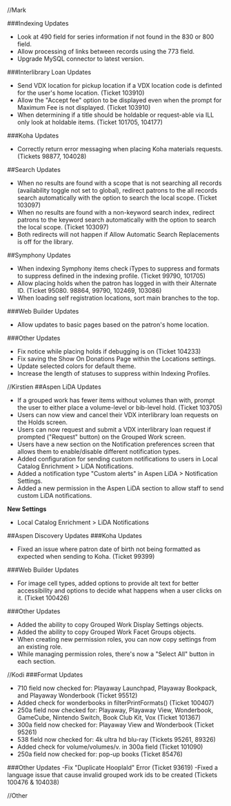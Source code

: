 //Mark

###Indexing Updates
- Look at 490 field for series information if not found in the 830 or 800 field.
- Allow processing of links between records using the 773 field. 
- Upgrade MySQL connector to latest version.

###Interlibrary Loan Updates
- Send VDX location for pickup location if a VDX location code is definted for the user's home location. (Ticket 103910)
- Allow the "Accept fee" option to be displayed even when the prompt for Maximum Fee is not displayed. (Ticket 103910)
- When determining if a title should be holdable or request-able via ILL only look at holdable items. (Ticket 101705, 104177)

###Koha Updates
- Correctly return error messaging when placing Koha materials requests. (Tickets 98877, 104028)

##Search Updates
- When no results are found with a scope that is not searching all records (availability toggle not set to global), redirect patrons to the all records search automatically with the option to search the local scope. (Ticket 103097) 
- When no results are found with a non-keyword search index, redirect patrons to the keyword search automatically with the option to search the local scope. (Ticket 103097)
- Both redirects will not happen if Allow Automatic Search Replacements is off for the library. 

##Symphony Updates
- When indexing Symphony items check iTypes to suppress and formats to suppress defined in the indexing profile. (Ticket 99790, 101705)
- Allow placing holds when the patron has logged in with their Alternate ID. (Ticket 95080. 98864, 99790, 102469, 103086) 
- When loading self registration locations, sort main branches to the top. 

###Web Builder Updates
- Allow updates to basic pages based on the patron's home location. 

###Other Updates
- Fix notice while placing holds if debugging is on (Ticket 104233)
- Fix saving the Show On Donations Page within the Locations settings.  
- Update selected colors for default theme.
- Increase the length of statuses to suppress within Indexing Profiles.

//Kirstien
##Aspen LiDA Updates
- If a grouped work has fewer items without volumes than with, prompt the user to either place a volume-level or bib-level hold. (Ticket 103705) 
- Users can now view and cancel their VDX interlibrary loan requests on the Holds screen.
- Users can now request and submit a VDX interlibrary loan request if prompted ("Request" button) on the Grouped Work screen.
- Users have a new section on the Notification preferences screen that allows them to enable/disable different notification types.
- Added configuration for sending custom notifications to users in Local Catalog Enrichment > LiDA Notifications.
- Added a notification type "Custom alerts" in Aspen LiDA > Notification Settings.
- Added a new permission in the Aspen LiDA section to allow staff to send custom LiDA notifications.

 **New Settings**
 - Local Catalog Enrichment > LiDA Notifications

##Aspen Discovery Updates
###Koha Updates
- Fixed an issue where patron date of birth not being formatted as expected when sending to Koha. (Ticket 99399)

###Web Builder Updates
- For image cell types, added options to provide alt text for better accessibility and options to decide what happens when a user clicks on it. (Ticket 100426)

###Other Updates
- Added the ability to copy Grouped Work Display Settings objects.
- Added the ability to copy Grouped Work Facet Groups objects.
- When creating new permission roles, you can now copy settings from an existing role.
- While managing permission roles, there's now a "Select All" button in each section.

//Kodi
###Format Updates
- 710 field now checked for: Playaway Launchpad, Playaway Bookpack, and Playaway Wonderbook (Ticket 95512)
- Added check for wonderbooks in filterPrintFormats() (Ticket 100407)
- 250a field now checked for: Playaway, Playaway View, Wonderbook, GameCube, Nintendo Switch, Book Club Kit, Vox (Ticket 101367)
- 300a field now checked for: Playaway View and Wonderbook (Ticket 95261)
- 538 field now checked for: 4k ultra hd blu-ray (Tickets 95261, 89326)
- Added check for volume/volumes/v. in 300a field (Ticket 101090)
- 250a field now checked for: pop-up books (Ticket 85476)

###Other Updates
-Fix "Duplicate HooplaId" Error (Ticket 93619)
-Fixed a language issue that cause invalid grouped work ids to be created (Tickets 100476 & 104038)

//Other